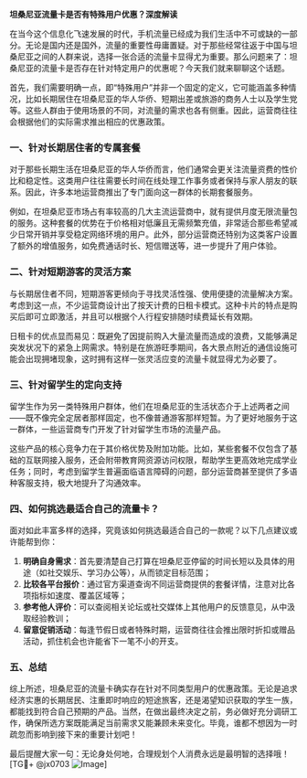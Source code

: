 **坦桑尼亚流量卡是否有特殊用户优惠？深度解读**

在当今这个信息化飞速发展的时代，手机流量已经成为我们生活中不可或缺的一部分。无论是国内还是国外，流量的重要性毋庸置疑。对于那些经常往返于中国与坦桑尼亚之间的人群来说，选择一张合适的流量卡显得尤为重要。那么问题来了：坦桑尼亚的流量卡是否存在针对特定用户的优惠呢？今天我们就来聊聊这个话题。

首先，我们需要明确一点，即“特殊用户”并非一个固定的定义，它可能涵盖多种情况，比如长期居住在坦桑尼亚的华人华侨、短期出差或旅游的商务人士以及学生党等。这些人群由于使用场景的不同，对流量的需求也各有侧重。因此，运营商往往会根据他们的实际需求推出相应的优惠政策。

### 一、针对长期居住者的专属套餐

对于那些长期生活在坦桑尼亚的华人华侨而言，他们通常会更关注流量资费的性价比和稳定性。这类用户往往需要长时间在线处理工作事务或者保持与家人朋友的联系。因此，许多本地运营商推出了专门面向这一群体的长期套餐服务。

例如，在坦桑尼亚市场占有率较高的几大主流运营商中，就有提供月度无限流量包的服务。这种套餐的优势在于价格相对低廉且无需频繁充值，非常适合那些希望减少日常开销并享受稳定网络环境的用户。此外，部分运营商还特别为这类客户设置了额外的增值服务，如免费通话时长、短信赠送等，进一步提升了用户体验。

### 二、针对短期游客的灵活方案

与长期居住者不同，短期游客更倾向于寻找灵活性强、使用便捷的流量解决方案。考虑到这一点，不少运营商设计出了按天计费的日租卡模式。这种卡片的特点是购买后即可立即激活，并且可以根据个人行程安排随时续费延长有效期。

日租卡的优点显而易见：既避免了因提前购入大量流量而造成的浪费，又能够满足突发状况下的紧急上网需求。特别是在旅游旺季期间，各大景点附近的通信设施可能会出现拥堵现象，这时拥有这样一张灵活应变的流量卡就显得尤为必要了。

### 三、针对留学生的定向支持

留学生作为另一类特殊用户群体，他们在坦桑尼亚的生活状态介于上述两者之间——既不像完全定居者那样固定，也不像普通游客那样短暂。为了更好地服务于这一群体，一些运营商专门开发了针对留学生市场的流量产品。

这些产品的核心竞争力在于其价格优势及附加功能。比如，某些套餐不仅包含了基础的互联网接入服务，还会附带教育网资源访问权限，帮助学生更高效地完成学业任务；同时，考虑到留学生普遍面临语言障碍的问题，部分运营商甚至提供了多语种客服支持，极大地提升了沟通效率。

### 四、如何挑选最适合自己的流量卡？

面对如此丰富多样的选择，究竟该如何挑选最适合自己的一款呢？以下几点建议或许能帮到你：

1. **明确自身需求**：首先要清楚自己打算在坦桑尼亚停留的时间长短以及具体的用途（如社交娱乐、学习办公等），从而锁定目标范围；
2. **比较各平台报价**：通过官方渠道查询不同运营商提供的套餐详情，注意对比各项指标如速度、覆盖区域等；
3. **参考他人评价**：可以查阅相关论坛或社交媒体上其他用户的反馈意见，从中汲取经验教训；
4. **留意促销活动**：每逢节假日或者特殊时期，运营商往往会推出限时折扣或赠品活动，抓住机会也许能省下一笔不小的开支。

### 五、总结

综上所述，坦桑尼亚的流量卡确实存在针对不同类型用户的优惠政策。无论是追求经济实惠的长期居民、注重即时响应的短途旅客，还是渴望知识获取的学生一族，都能找到符合自己预期的产品。当然，在做出最终决定之前，务必做好充分调研工作，确保所选方案既能满足当前需求又能兼顾未来变化。毕竟，谁都不想因为一时疏忽而影响到接下来的重要计划吧！

最后提醒大家一句：无论身处何地，合理规划个人消费永远是最明智的选择哦！[TG💪+ @jx0703 ![Image](https://github.com/user-attachments/assets/dbca1d08-cadb-493c-b0ec-ad6f7a83f270)]